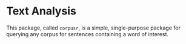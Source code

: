 # Text Analysis
This package, called `corpusr`, is a simple, single-purpose package for querying any corpus for sentences containing a word of interest. 
